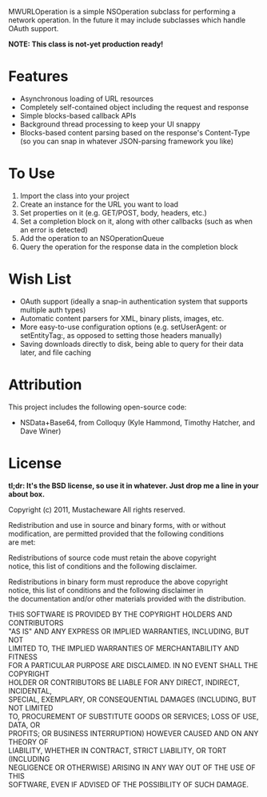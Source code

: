 MWURLOperation is a simple NSOperation subclass for performing a network operation. In the future it may include subclasses which handle OAuth support.

**NOTE: This class is not-yet production ready!**

Features
========

* Asynchronous loading of URL resources
* Completely self-contained object including the request and response
* Simple blocks-based callback APIs
* Background thread processing to keep your UI snappy
* Blocks-based content parsing based on the response's Content-Type (so you can snap in whatever JSON-parsing framework you like)

To Use
======

1. Import the class into your project
2. Create an instance for the URL you want to load
3. Set properties on it (e.g. GET/POST, body, headers, etc.)
4. Set a completion block on it, along with other callbacks (such as when an error is detected)
5. Add the operation to an NSOperationQueue
6. Query the operation for the response data in the completion block

Wish List
=========

* OAuth support (ideally a snap-in authentication system that supports multiple auth types)
* Automatic content parsers for XML, binary plists, images, etc.
* More easy-to-use configuration options (e.g. setUserAgent: or setEntityTag:, as opposed to setting those headers manually)
* Saving downloads directly to disk, being able to query for their data later, and file caching

Attribution
===========

This project includes the following open-source code:

* NSData+Base64, from Colloquy (Kyle Hammond, Timothy Hatcher, and Dave Winer)

License
=======

**tl;dr: It's the BSD license, so use it in whatever. Just drop me a line in your about box.**

Copyright (c) 2011, Mustacheware
All rights reserved.

Redistribution and use in source and binary forms, with or without 
modification, are permitted provided that the following conditions  
are met:

Redistributions of source code must retain the above copyright  
notice, this list of conditions and the following disclaimer. 

Redistributions in binary form must reproduce the above copyright  
notice, this list of conditions and the following disclaimer in  
the documentation and/or other materials provided with the distribution. 

THIS SOFTWARE IS PROVIDED BY THE COPYRIGHT HOLDERS AND CONTRIBUTORS  
"AS IS" AND ANY EXPRESS OR IMPLIED WARRANTIES, INCLUDING, BUT NOT  
LIMITED TO, THE IMPLIED WARRANTIES OF MERCHANTABILITY AND FITNESS  
FOR A PARTICULAR PURPOSE ARE DISCLAIMED. IN NO EVENT SHALL THE COPYRIGHT  
HOLDER OR CONTRIBUTORS BE LIABLE FOR ANY DIRECT, INDIRECT, INCIDENTAL,  
SPECIAL, EXEMPLARY, OR CONSEQUENTIAL DAMAGES (INCLUDING, BUT NOT LIMITED  
TO, PROCUREMENT OF SUBSTITUTE GOODS OR SERVICES; LOSS OF USE, DATA, OR  
PROFITS; OR BUSINESS INTERRUPTION) HOWEVER CAUSED AND ON ANY THEORY OF  
LIABILITY, WHETHER IN CONTRACT, STRICT LIABILITY, OR TORT (INCLUDING  
NEGLIGENCE OR OTHERWISE) ARISING IN ANY WAY OUT OF THE USE OF THIS  
SOFTWARE, EVEN IF ADVISED OF THE POSSIBILITY OF SUCH DAMAGE.
